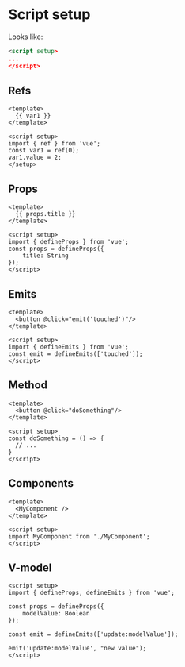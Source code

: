 # Script setup
Looks like:
```xml
<script setup>
...
</script>
```

## Refs
```vue
<template>
  {{ var1 }}
</template>

<script setup>
import { ref } from 'vue';
const var1 = ref(0);
var1.value = 2;
</setup>
```

## Props
```vue
<template>
  {{ props.title }}
</template>

<script setup>
import { defineProps } from 'vue';
const props = defineProps({
    title: String
});
</script>
```

## Emits
```vue
<template>
  <button @click="emit('touched')"/>
</template>

<script setup>
import { defineEmits } from 'vue';
const emit = defineEmits(['touched']);
</script>
```

## Method
```vue
<template>
  <button @click="doSomething"/>
</template>

<script setup>
const doSomething = () => {
  // ...
}
</script>
```

## Components
```vue
<template>
  <MyComponent />
</template>

<script setup>
import MyComponent from './MyComponent';
</script>
```

## V-model
```vue
<script setup>
import { defineProps, defineEmits } from 'vue';

const props = defineProps({
    modelValue: Boolean
});

const emit = defineEmits(['update:modelValue']);

emit('update:modelValue', "new value");
</script>
```
